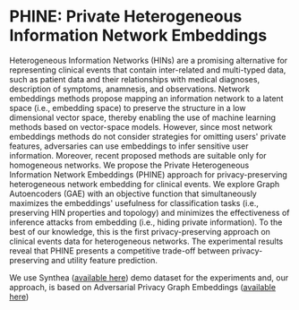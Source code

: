 # PHINE: Private Heterogeneous Information Network Embeddings

Heterogeneous Information Networks (HINs) are a promising alternative for representing clinical events that contain inter-related and multi-typed data, such as patient data and their relationships with medical diagnoses, description of symptoms, anamnesis, and observations. Network embeddings methods propose mapping an information network to a latent space (i.e., embedding space) to preserve the structure in a low dimensional vector space, thereby enabling the use of machine learning methods based on vector-space models. However, since most network embeddings methods do not consider strategies for omitting users' private features, adversaries can use embeddings to infer sensitive user information. Moreover, recent proposed methods are suitable only for homogeneous networks. We propose the Private Heterogeneous Information Network Embeddings (PHINE) approach for privacy-preserving heterogeneous network embedding for clinical events. We explore Graph Autoencoders (GAE) with an objective function that simultaneously maximizes the embeddings' usefulness for classification tasks (i.e., preserving HIN properties and topology) and minimizes the effectiveness of inference attacks from embedding (i.e., hiding private information). To the best of our knowledge, this is the first privacy-preserving approach on clinical events data for heterogeneous networks. The experimental results reveal that PHINE presents a competitive trade-off between privacy-preserving and utility feature prediction.

We use Synthea ([available here](https://github.com/synthetichealth/synthea)) demo dataset for the experiments and, our approach, is based on Adversarial Privacy Graph Embeddings ([available here](https://github.com/KaiyangLi1992/Privacy-Preserving-Social-Network-Embedding))
